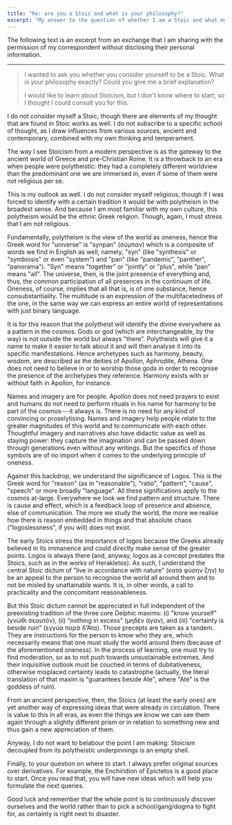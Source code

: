 ```yaml
---
title: "Re: are you a Stoic and what is your philosophy?"
excerpt: "My answer to the question of whether I am a Stoic and what my philosophy is in a nutshell."
---
```


The following text is an excerpt from an exchange that I am sharing
with the permission of my correspondent without disclosing their
personal information.

* * *


> I wanted to ask you whether you consider yourself to be a Stoic.
> What is your philosophy exactly? Could you give me a brief
> explanation?
>
> I would like to learn about Stoicism, but I don't know where to start,
> so I thought I could consult you for this.

I do not consider myself a Stoic, though there are elements of my
thought that are found in Stoic works as well. I do not subscribe to a
specific school of thought, as I draw influences from various sources,
ancient and contemporary, combined with my own thinking and
temperament.

The way I see Stoicism from a modern perspective is as the gateway to
the ancient world of Greece and pre-Christian Rome. It is a throwback
to an era when people were polytheistic: they had a completely
different worldview than the predominant one we are immersed in, even
if some of them were not religious per se.

This is my outlook as well. I do not consider myself religious, though
if I was forced to identify with a certain tradition it would be with
polytheism in the broadest sense. And because I am most familiar with
my own culture, this polytheism would be the ethnic Greek religion.
Though, again, I must stress that I am not religious.

Fundamentally, polytheism is the view of the world as oneness, hence
the Greek word for "universe" is "synpan" (σύμπαν) which is a
composite of words we find in English as well, namely, "syn" (like
"synthesis" or "symbiosis" or even "system") and "pan" (like
"pandemic", "panther", "panorama"). "Syn" means "together" or
"jointly" or "plus", while "pan" means "all". The universe, then, is
the joint presence of everything and, thus, the common participation
of all presences in the continuum of life. Oneness, of course, implies
that all that is, is of one substance, hence consubstantiality. The
multitude is an expression of the multifacetedness of the one, in the
same way we can express an entire world of representations with just
binary language.

It is for this reason that the polytheist will identify the divine
everywhere as a pattern in the cosmos. Gods or god (which are
interchangeable, by the way) is not outside the world but always
"there". Polytheists will give it a name to make it easier to talk
about it and will then analyse it into its specific manifestations.
Hence archetypes such as harmony, beauty, wisdom, are described as the
deities of Apollon, Aphrodite, Athena. One does not need to believe in
or to worship those gods in order to recognise the presence of the
archetypes they reference. Harmony exists with or without faith in
Apollon, for instance.

Names and imagery are for people. Apollon does not need prayers to
exist and humans do not need to perform rituals in his name for
harmony to be part of the cosmos---it always is. There is no need for
any kind of convincing or proselytising. Names and imagery help people
relate to the greater magnitudes of this world and to communicate with
each other. Thoughtful imagery and narratives also have didactic value
as well as staying power: they capture the imagination and can be
passed down through generations even without any writings. But the
specifics of those symbols are of no import when it comes to the
underlying principle of oneness.

Against this backdrop, we understand the significance of Logos. This
is the Greek word for "reason" (as in "reasonable"), "ratio",
"pattern", "cause", "speech" or more broadly "language". All these
significations apply to the cosmos at-large. Everywhere we look we
find pattern and structure. There is cause and effect, which is a
feedback loop of presence and absence, else of communication. The more
we study the world, the more we realise how there is reason embedded
in things and that absolute chaos ("logoslessness", if you will) does
not exist.

The early Stoics stress the importance of logos because the Greeks
already believed in its immanence and could directly make sense of the
greater points. Logos is always there (and, anyway, logos as a concept
predates the Stoics, such as in the works of Herakletos). As such, I
understand the central Stoic dictum of "live in accordance with
nature" (κατά φύσην ζην) to be an appeal to the person to recognise
the world all around them and to not be misled by unattainable wants.
It is, in other words, a call to practicality and the concomitant
reasonableness.

But this Stoic dictum cannot be appreciated in full independent of the
preexisting tradition of the three core Delphic maxims: (i) "know
yourself" (γνώθι σεαυτόν), (ii) "nothing in excess" (μηδέν άγαν), and
(iii) "certainty is beside ruin" (εγγύα παρά δ'Άτα). Those precepts
are taken as a tandem. They are instructions for the person to know
who they are, which necessarily means that one must study the world
around them (because of the aforementioned oneness). In the process of
learning, one must try to find moderation, so as to not push towards
unsustainable extremes. And their inquisitive outlook must be couched
in terms of dubitativeness, otherwise misplaced certainty leads to
catastrophe (actually, the literal translation of that maxim is
"guarantees beside Ate", where "Ate" is the goddess of ruin).

From an ancient perspective, then, the Stoics (at least the early
ones) are yet another way of expressing ideas that were already in
circulation. There is value to this in all eras, as even the things we
know we can see them again through a slightly different prism or in
relation to something new and thus gain a new appreciation of them.

Anyway, I do not want to belabour the point I am making: Stoicism
decoupled from its polytheistic underpinnings is an empty shell.

Finally, to your question on where to start. I always prefer original
sources over derivatives. For example, the Enchiridion of Epictetos is
a good place to start. Once you read that, you will have new ideas
which will help you formulate the next queries.

Good luck and remember that the whole point is to continuously
discover ourselves and the world rather than to pick a
school/gang/dogma to fight for, as certainty is right next to
disaster.
